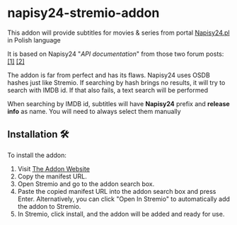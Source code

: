 # napisy24-stremio-addon

This addon will provide subtitles for movies & series from portal [Napisy24.pl](http://napisy24.pl) in Polish language

It is based on Napisy24 "_API documentation_" from those two forum posts: [\[1\]](https://forum.napisy24.pl/viewtopic.php?f=9&t=142) [\[2\]](https://forum.napisy24.pl/viewtopic.php?f=26&t=226)

The addon is far from perfect and has its flaws. Napisy24 uses OSDB hashes just like Stremio. If searching by hash brings no results, it will try to search with IMDB id. If that also fails, a text search will be performed

When searching by IMDB id, subtitles will have **Napisy24** prefix and **release info** as name. You will need to always select them manually 

## Installation 🛠️

To install the addon:

1. Visit [The Addon Website](https://napisy24-stremio.top/) 
2. Copy the manifest URL.
4. Open Stremio and go to the addon search box.
5. Paste the copied manifest URL into the addon search box and press Enter. Alternatively, you can click "Open In Stremio" to automatically add the addon to Stremio.
6. In Stremio, click install, and the addon will be added and ready for use.
